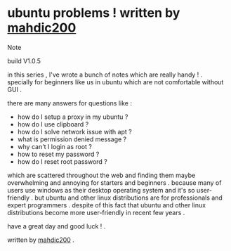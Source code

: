 
# ubuntu problems ! written by [mahdic200](https://github.com/mahdic200)

> [!NOTE]
> build V1.0.5

in this series , I've wrote a bunch of notes which are really handy ! . specially for beginners like us in ubuntu which are not comfortable without GUI .

there are many answers for questions like :

- how do I setup a proxy in my ubuntu ?
- how do I use clipboard ?
- how do I solve network issue with apt ?
- what is permission denied message ?
- why can't I login as root ?
- how to reset my password ?
- how do I reset root password ?

which are scattered throughout the web and finding them maybe overwhelming and annoying for starters and beginners . because many of users use windows as their desktop operating system and it's so user-friendly . but ubuntu and other linux distributions are for professionals and expert programmers . despite of this fact that ubuntu and other linux distributions become more user-friendly in recent few years .

have a great day and good luck ! .

written by [mahdic200](https://github.com/mahdic200) .
